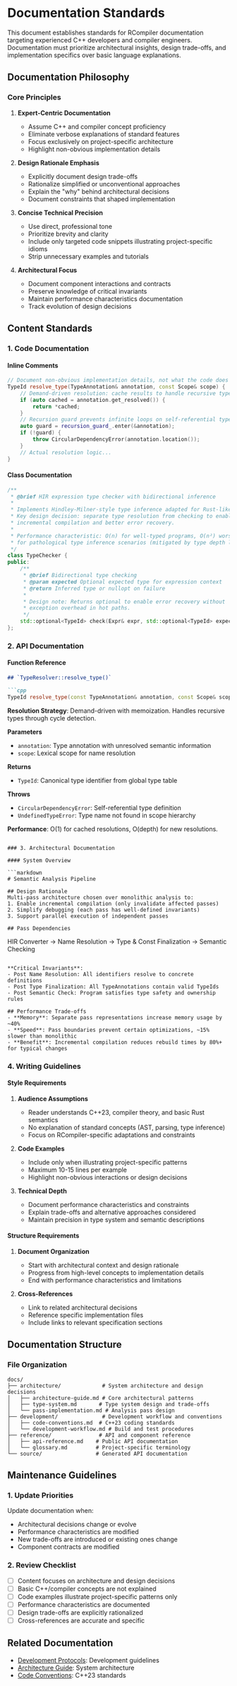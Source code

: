 # Documentation Standards

This document establishes standards for RCompiler documentation targeting experienced C++ developers and compiler engineers. Documentation must prioritize architectural insights, design trade-offs, and implementation specifics over basic language explanations.

## Documentation Philosophy

### Core Principles

1. **Expert-Centric Documentation**
   - Assume C++ and compiler concept proficiency
   - Eliminate verbose explanations of standard features
   - Focus exclusively on project-specific architecture
   - Highlight non-obvious implementation details

2. **Design Rationale Emphasis**
   - Explicitly document design trade-offs
   - Rationalize simplified or unconventional approaches
   - Explain the "why" behind architectural decisions
   - Document constraints that shaped implementation

3. **Concise Technical Precision**
   - Use direct, professional tone
   - Prioritize brevity and clarity
   - Include only targeted code snippets illustrating project-specific idioms
   - Strip unnecessary examples and tutorials

4. **Architectural Focus**
   - Document component interactions and contracts
   - Preserve knowledge of critical invariants
   - Maintain performance characteristics documentation
   - Track evolution of design decisions

## Content Standards

### 1. Code Documentation

#### Inline Comments

```cpp
// Document non-obvious implementation details, not what the code does
TypeId resolve_type(TypeAnnotation& annotation, const Scope& scope) {
    // Demand-driven resolution: cache results to handle recursive types
    if (auto cached = annotation.get_resolved()) {
        return *cached;
    }
    // Recursion guard prevents infinite loops on self-referential types
    auto guard = recursion_guard_.enter(&annotation);
    if (!guard) {
        throw CircularDependencyError(annotation.location());
    }
    // Actual resolution logic...
}
```

#### Class Documentation

```cpp
/**
 * @brief HIR expression type checker with bidirectional inference
 * 
 * Implements Hindley-Milner-style type inference adapted for Rust-like semantics.
 * Key design decision: separate type resolution from checking to enable
 * incremental compilation and better error recovery.
 * 
 * Performance characteristic: O(n) for well-typed programs, O(n²) worst case
 * for pathological type inference scenarios (mitigated by type depth limits).
 */
class TypeChecker {
public:
    /**
     * @brief Bidirectional type checking
     * @param expected Optional expected type for expression context
     * @return Inferred type or nullopt on failure
     * 
     * Design note: Returns optional to enable error recovery without
     * exception overhead in hot paths.
     */
    std::optional<TypeId> check(Expr& expr, std::optional<TypeId> expected = {});
};
```

### 2. API Documentation

#### Function Reference

```markdown
## `TypeResolver::resolve_type()`

```cpp
TypeId resolve_type(const TypeAnnotation& annotation, const Scope& scope);
```

**Resolution Strategy**: Demand-driven with memoization. Handles recursive types through cycle detection.

**Parameters**
- `annotation`: Type annotation with unresolved semantic information
- `scope`: Lexical scope for name resolution

**Returns**
- `TypeId`: Canonical type identifier from global type table

**Throws**
- `CircularDependencyError`: Self-referential type definition
- `UndefinedTypeError`: Type name not found in scope hierarchy

**Performance**: O(1) for cached resolutions, O(depth) for new resolutions.
```

### 3. Architectural Documentation

#### System Overview

```markdown
# Semantic Analysis Pipeline

## Design Rationale
Multi-pass architecture chosen over monolithic analysis to:
1. Enable incremental compilation (only invalidate affected passes)
2. Simplify debugging (each pass has well-defined invariants)
3. Support parallel execution of independent passes

## Pass Dependencies
```
HIR Converter → Name Resolution → Type & Const Finalization → Semantic Checking
```

**Critical Invariants**:
- Post Name Resolution: All identifiers resolve to concrete definitions
- Post Type Finalization: All TypeAnnotations contain valid TypeIds
- Post Semantic Check: Program satisfies type safety and ownership rules

## Performance Trade-offs
- **Memory**: Separate pass representations increase memory usage by ~40%
- **Speed**: Pass boundaries prevent certain optimizations, ~15% slower than monolithic
- **Benefit**: Incremental compilation reduces rebuild times by 80%+ for typical changes
```

### 4. Writing Guidelines

#### Style Requirements

1. **Audience Assumptions**
   - Reader understands C++23, compiler theory, and basic Rust semantics
   - No explanation of standard concepts (AST, parsing, type inference)
   - Focus on RCompiler-specific adaptations and constraints

2. **Code Examples**
   - Include only when illustrating project-specific patterns
   - Maximum 10-15 lines per example
   - Highlight non-obvious interactions or design decisions

3. **Technical Depth**
   - Document performance characteristics and constraints
   - Explain trade-offs and alternative approaches considered
   - Maintain precision in type system and semantic descriptions

#### Structure Requirements

1. **Document Organization**
   - Start with architectural context and design rationale
   - Progress from high-level concepts to implementation details
   - End with performance characteristics and limitations

2. **Cross-References**
   - Link to related architectural decisions
   - Reference specific implementation files
   - Include links to relevant specification sections

## Documentation Structure

### File Organization

```
docs/
├── architecture/             # System architecture and design decisions
│   ├── architecture-guide.md # Core architectural patterns
│   ├── type-system.md       # Type system design and trade-offs
│   └── pass-implementation.md # Analysis pass design
├── development/              # Development workflow and conventions
│   ├── code-conventions.md  # C++23 coding standards
│   └── development-workflow.md # Build and test procedures
├── reference/               # API and component reference
│   ├── api-reference.md    # Public API documentation
│   └── glossary.md         # Project-specific terminology
└── source/                 # Generated API documentation
```

## Maintenance Guidelines

### 1. Update Priorities

Update documentation when:
- Architectural decisions change or evolve
- Performance characteristics are modified
- New trade-offs are introduced or existing ones change
- Component contracts are modified

### 2. Review Checklist

- [ ] Content focuses on architecture and design decisions
- [ ] Basic C++/compiler concepts are not explained
- [ ] Code examples illustrate project-specific patterns only
- [ ] Performance characteristics are documented
- [ ] Design trade-offs are explicitly rationalized
- [ ] Cross-references are accurate and specific

## Related Documentation

- [Development Protocols](./agent-protocols.md): Development guidelines
- [Architecture Guide](../architecture/architecture-guide.md): System architecture
- [Code Conventions](../development/code-conventions.md): C++23 standards